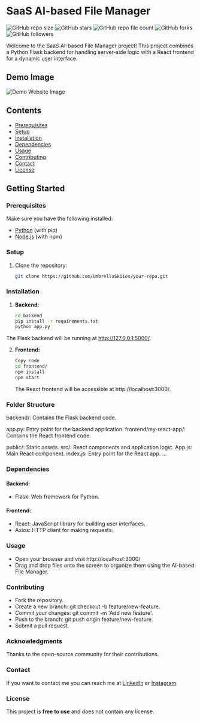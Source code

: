 # SaaS AI-based File Manager

![GitHub repo size](https://img.shields.io/github/repo-size/UmbrellaSkiies/AI-SaaS-File-Manager)
![GitHub stars](https://img.shields.io/github/starsUmbrellaSkiies/AI-SaaS-File-Manager?style=social)
![GitHub repo file count](https://img.shields.io/github/directory-file-count/UmbrellaSkiies/OnlineJobPortal)
![GitHub forks](https://img.shields.io/github/forks/UmbrellaSkiies/AI-SaaS-File-Manager?style=social)
![GitHub followers](https://img.shields.io/github/followers/UmbrellaSkiies?label=Followers&logoColor=blue&style=flat)

Welcome to the SaaS AI-based File Manager project! This project combines a Python Flask backend for handling server-side logic with a React frontend for a dynamic user interface.

## Demo Image
![Demo Website Image](Demo_Image/demo.png)

## Contents
 * [Prerequisites](#prerequisites)
 * [Setup](#setup)
 * [Installation](#installation)
 * [Dependencies](#dependencies)
 * [Usage](#usage)
 * [Contributing](#contributing)
 * [Contact](#contact)
 * [License](#license)

## Getting Started

### Prerequisites

Make sure you have the following installed:

- [Python](https://www.python.org/) (with pip)
- [Node.js](https://nodejs.org/) (with npm)

### Setup

1. Clone the repository:

   ```bash
   git clone https://github.com/UmbrellaSkiies/your-repo.git
   ```

### Installation

1. **Backend:**

   ```bash
   cd backend
   pip install -r requirements.txt
   python app.py
   ```

The Flask backend will be running at http://127.0.0.1:5000/.


2. **Frontend:**

    ```bash
    Copy code
    cd frontend/
    npm install
    npm start
    ```

    The React frontend will be accessible at http://localhost:3000/.


### Folder Structure

backend/: Contains the Flask backend code.

app.py: Entry point for the backend application.
frontend/my-react-app/: Contains the React frontend code.

public/: Static assets.
src/: React components and application logic.
App.js: Main React component.
index.js: Entry point for the React app.
...


### Dependencies

#### Backend:
* Flask: Web framework for Python.

#### Frontend:
* React: JavaScript library for building user interfaces.
* Axios: HTTP client for making requests.


### Usage

- Open your browser and visit http://localhost:3000/
- Drag and drop files onto the screen to organize them using the AI-based File Manager.


### Contributing

- Fork the repository.
- Create a new branch: git checkout -b feature/new-feature.
- Commit your changes: git commit -m 'Add new feature'.
- Push to the branch: git push origin feature/new-feature.
- Submit a pull request.


### Acknowledgments

Thanks to the open-source community for their contributions.


### Contact

If you want to contact me you can reach me at [LinkedIn](https://linkedin.com/in/neo-titebe-120536254) or [Instagram](https://instagram.com/9teen_99).


### License

This project is **free to use** and does not contain any license.
